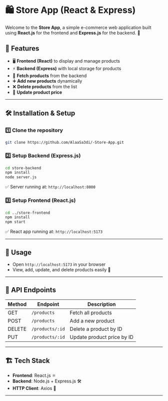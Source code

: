 # 🛍️ Store App (React & Express)

Welcome to the **Store App**, a simple e-commerce web application built using **React.js** for the frontend and **Express.js** for the backend. 🚀

## 📌 Features
- 🖥️ **Frontend (React)** to display and manage products
- ⚡ **Backend (Express)** with local storage for products
- 🔄 **Fetch products** from the backend
- ➕ **Add new products** dynamically
- ❌ **Delete products** from the list
- 🔄 **Update product price**

---


## 🛠️ Installation & Setup

### 1️⃣ Clone the repository
```sh
git clone https://github.com/AlaaSa3di/-Store-App.git

```

### 2️⃣ Setup Backend (Express.js)
```sh
cd store-backend
npm install
node server.js
```
✅ Server running at: `http://localhost:8000`

### 3️⃣ Setup Frontend (React.js)
```sh
cd ../store-frontend
npm install
npm start
```
✅ React app running at: `http://localhost:5173`

---

## 🚀 Usage
- Open `http://localhost:5173` in your browser
- View, add, update, and delete products easily 🎉

---

## 📜 API Endpoints
| Method | Endpoint        | Description |
|--------|---------------|-------------|
| GET    | `/products`    | Fetch all products |
| POST   | `/products`    | Add a new product |
| DELETE | `/products/:id` | Delete a product by ID |
| PUT    | `/products/:id` | Update product price by ID |

---

## 🏗️ Tech Stack
- **Frontend**: React.js ⚛️
- **Backend**: Node.js + Express.js 🛠️
- **HTTP Client**: Axios 🔄

---

